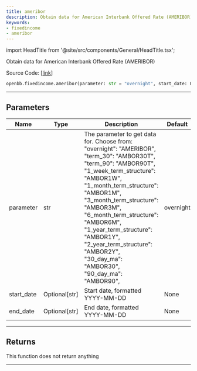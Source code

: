 ```yaml
---
title: ameribor
description: Obtain data for American Interbank Offered Rate (AMERIBOR)
keywords:
- fixedincome
- ameribor
---
```


import HeadTitle from '@site/src/components/General/HeadTitle.tsx';

<HeadTitle title="fixedincome.ameribor - Reference | OpenBB SDK Docs" />

Obtain data for American Interbank Offered Rate (AMERIBOR)

Source Code: [[link](https://github.com/OpenBB-finance/OpenBBTerminal/tree/main/openbb_terminal/fixedincome/fred_model.py#L514)]

```python wordwrap
openbb.fixedincome.ameribor(parameter: str = "overnight", start_date: Optional[str] = None, end_date: Optional[str] = None)
```

---

## Parameters

| Name | Type | Description | Default | Optional |
| ---- | ---- | ----------- | ------- | -------- |
| parameter | str | The parameter to get data for. Choose from:<br/>    "overnight": "AMERIBOR",<br/>    "term_30": "AMBOR30T",<br/>    "term_90": "AMBOR90T",<br/>    "1_week_term_structure": "AMBOR1W",<br/>    "1_month_term_structure": "AMBOR1M",<br/>    "3_month_term_structure": "AMBOR3M",<br/>    "6_month_term_structure": "AMBOR6M",<br/>    "1_year_term_structure": "AMBOR1Y",<br/>    "2_year_term_structure": "AMBOR2Y",<br/>    "30_day_ma": "AMBOR30",<br/>    "90_day_ma": "AMBOR90", | overnight | True |
| start_date | Optional[str] | Start date, formatted YYYY-MM-DD | None | True |
| end_date | Optional[str] | End date, formatted YYYY-MM-DD | None | True |


---

## Returns

This function does not return anything

---

